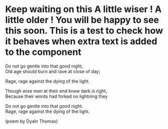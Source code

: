 # Keep waiting on this A little wiser ! A little older !  You will be happy to see this soon. This is a test to check how it behaves when extra text is added to the component
Do not go gentle into that good night,  
Old age should burn and rave at close of day;

Rage, rage against the dying of the light.

Though wise men at their end know dark is right,  
Because their words had forked no lightning they

Do not go gentle into that good night.  
Rage, rage against the dying of the light.

(poem by Dyaln Thomas)
